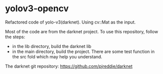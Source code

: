 # yolov3-opencv
Refactored code of yolo-v3(darknet). Using cv::Mat as the input.

Most of the code are from the darknet project. To use this repository, follow the steps:
- in the lib directory, build the darknet lib
- in the main directory, build the project. There are some test function in the src fold which may help you understand.

The darknet git repository:
https://github.com/pjreddie/darknet
